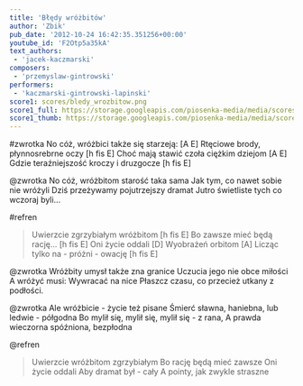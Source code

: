 ```yaml
---
title: 'Błędy wróżbitów'
author: 'Zbik'
pub_date: '2012-10-24 16:42:35.351256+00:00'
youtube_id: 'F2Otp5a35kA'
text_authors:
 - 'jacek-kaczmarski'
composers:
 - 'przemyslaw-gintrowski'
performers:
 - 'kaczmarski-gintrowski-lapinski'
score1: scores/bledy_wrozbitow.png
score1_full: https://storage.googleapis.com/piosenka-media/media/scores/bledy_wrozbitow.png
score1_thumb: https://storage.googleapis.com/piosenka-media/media/scores/bledy_wrozbitow.png.180x0_q85_upscale.jpg
---
```


#zwrotka
No cóż, wróżbici także się starzeją: [A E]
Rtęciowe brody, płynnosrebrne oczy [h fis E]
Choć mają stawić czoła ciężkim dziejom [A E]
Gdzie teraźniejszość kroczy i druzgocze [h fis E]

@zwrotka
No cóż, wróżbitom starość taka sama
Jak tym, co nawet sobie nie wróżyli
Dziś przeżywamy pojutrzejszy dramat
Jutro świetliste tych co wczoraj byli...

#refren
>Uwierzcie zgrzybiałym wróżbitom [h fis E]
>Bo zawsze mieć będą rację... [h fis E]
>Oni życie oddali [D]
>Wyobrażeń orbitom [A]
>Licząc tylko na - próżni - owację [h fis E]

@zwrotka
Wróżbity umysł także zna granice
Uczucia jego nie obce miłości
A wróżyć musi: Wywracać na nice
Płaszcz czasu, co przecież utkany z podłości.

@zwrotka
Ale wróżbicie - życie też pisane
Śmierć sławna, haniebna, lub ledwie - półgodna
Bo mylił się, mylił się, mylił się - z rana,
A prawda wieczorna spóźniona, bezpłodna

@refren
>Uwierzcie wróżbitom zgrzybiałym
>Bo rację będą mieć zawsze
>Oni życie oddali
>Aby dramat był - cały
>A pointy, jak zwykle straszne